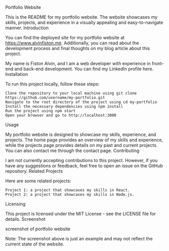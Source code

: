 Portfolio Website

This is the README for my portfolio website. The website showcases my skills, projects, and experience in a visually appealing and easy-to-navigate manner.
Introduction

You can find the deployed site for my portfolio website at https://www.alvinfiston.me. Additionally, you can read about the development process and final thoughts on my blog article about this project.

My name is Fiston Alvin, and I am a web developer with experience in front-end and back-end development. You can find my LinkedIn profile here.
Installation

To run this project locally, follow these steps:

    Clone the repository to your local machine using git clone https://github.com/username/my-portfolio.git
    Navigate to the root directory of the project using cd my-portfolio
    Install the necessary dependencies using npm install
    Run the project using npm start
    Open your browser and go to http://localhost:3000

Usage

My portfolio website is designed to showcase my skills, experience, and projects. The home page provides an overview of my skills and experience, while the projects page provides details on my past and current projects. You can also contact me through the contact page.
Contributing

I am not currently accepting contributions to this project. However, if you have any suggestions or feedback, feel free to open an issue on the GitHub repository.
Related Projects

Here are some related projects:

    Project 1: a project that showcases my skills in React.
    Project 2: a project that showcases my skills in Node.js.

Licensing

This project is licensed under the MIT License - see the LICENSE file for details.
Screenshot

screenshot of portfolio website

Note: The screenshot above is just an example and may not reflect the current state of the website.